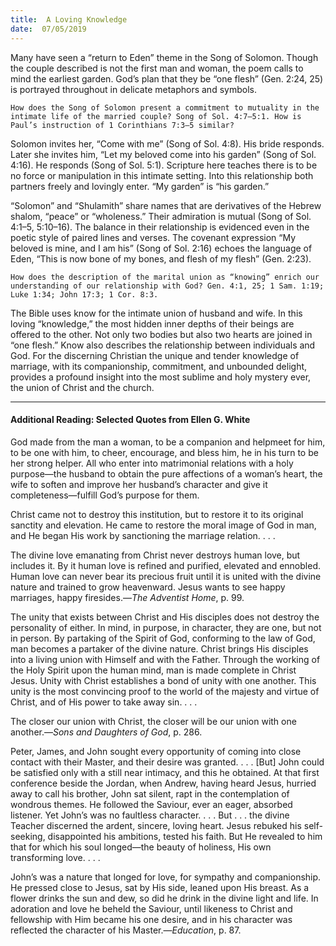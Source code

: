 ```yaml
---
title:  A Loving Knowledge
date:  07/05/2019
---
```


Many have seen a “return to Eden” theme in the Song of Solomon. Though the couple described is not the first man and woman, the poem calls to mind the earliest garden. God’s plan that they be “one flesh” (Gen. 2:24, 25) is portrayed throughout in delicate metaphors and symbols.

`How does the Song of Solomon present a commitment to mutuality in the intimate life of the married couple? Song of Sol. 4:7–5:1. How is Paul’s instruction of 1 Corinthians 7:3–5 similar?`

Solomon invites her, “Come with me” (Song of Sol. 4:8). His bride responds. Later she invites him, “Let my beloved come into his garden” (Song of Sol. 4:16). He responds (Song of Sol. 5:1). Scripture here teaches there is to be no force or manipulation in this intimate setting. Into this relationship both partners freely and lovingly enter. “My garden” is “his garden.”

“Solomon” and “Shulamith” share names that are derivatives of the Hebrew shalom, “peace” or “wholeness.” Their admiration is mutual (Song of Sol. 4:1–5, 5:10–16). The balance in their relationship is evidenced even in the poetic style of paired lines and verses. The covenant expression “My beloved is mine, and I am his” (Song of Sol. 2:16) echoes the language of Eden, “This is now bone of my bones, and flesh of my flesh” (Gen. 2:23).

`How does the description of the marital union as “knowing” enrich our understanding of our relationship with God? Gen. 4:1, 25; 1 Sam. 1:19; Luke 1:34; John 17:3; 1 Cor. 8:3.`

The Bible uses know for the intimate union of husband and wife. In this loving “knowledge,” the most hidden inner depths of their beings are offered to the other. Not only two bodies but also two hearts are joined in “one flesh.” Know also describes the relationship between individuals and God. For the discerning Christian the unique and tender knowledge of marriage, with its companionship, commitment, and unbounded delight, provides a profound insight into the most sublime and holy mystery ever, the union of Christ and the church.

---

#### Additional Reading: Selected Quotes from Ellen G. White

God made from the man a woman, to be a companion and helpmeet for him, to be one with him, to cheer, encourage, and bless him, he in his turn to be her strong helper. All who enter into matrimonial relations with a holy purpose—the husband to obtain the pure affections of a woman’s heart, the wife to soften and improve her husband’s character and give it completeness—fulfill God’s purpose for them. 

Christ came not to destroy this institution, but to restore it to its original sanctity and elevation. He came to restore the moral image of God in man, and He began His work by sanctioning the marriage relation. . . .

The divine love emanating from Christ never destroys human love, but includes it. By it human love is refined and purified, elevated and ennobled. Human love can never bear its precious fruit until it is united with the divine nature and trained to grow heavenward. Jesus wants to see happy marriages, happy firesides.—_The Adventist Home_, p. 99.

The unity that exists between Christ and His disciples does not destroy the personality of either. In mind, in purpose, in character, they are one, but not in person. By partaking of the Spirit of God, conforming to the law of God, man becomes a partaker of the divine nature. Christ brings His disciples into a living union with Himself and with the Father. Through the working of the Holy Spirit upon the human mind, man is made complete in Christ Jesus. Unity with Christ establishes a bond of unity with one another. This unity is the most convincing proof to the world of the majesty and virtue of Christ, and of His power to take away sin. . . . 

The closer our union with Christ, the closer will be our union with one another.—_Sons and Daughters of God_, p. 286. 

Peter, James, and John sought every opportunity of coming into close contact with their Master, and their desire was granted. . . . [But] John could be satisfied only with a still near intimacy, and this he obtained. At that first conference beside the Jordan, when Andrew, having heard Jesus, hurried away to call his brother, John sat silent, rapt in the contemplation of wondrous themes. He followed the Saviour, ever an eager, absorbed listener. Yet John’s was no faultless character. . . . But . . . the divine Teacher discerned the ardent, sincere, loving heart. Jesus rebuked his self-seeking, disappointed his ambitions, tested his faith. But He revealed to him that for which his soul longed—the beauty of holiness, His own transforming love. . . .

John’s was a nature that longed for love, for sympathy and companionship. He pressed close to Jesus, sat by His side, leaned upon His breast. As a flower drinks the sun and dew, so did he drink in the divine light and life. In adoration and love he beheld the Saviour, until likeness to Christ and fellowship with Him became his one desire, and in his character was reflected the character of his Master.—_Education_, p. 87. 